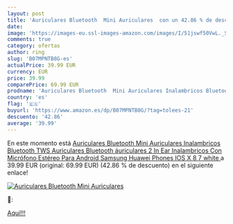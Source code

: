 ```yaml
---
layout: post
title: 'Auriculares Bluetooth  Mini Auriculares  con un 42.86 % de descuento'
date: 
image: 'https://images-eu.ssl-images-amazon.com/images/I/51jswf50VwL._SL200_.jpg'
comments: true
category: ofertas
author: ring
slug: 'B07MPNTB8G-es'
actualPrice: 39.99 EUR
currency: EUR
price: 39.99
comparePrice: 69.99 EUR
prodname: 'Auriculares Bluetooth  Mini Auriculares Inalambricos Bluetooth  TWS Auriculares Bluetooth áuriculares 2 In Ear Inalambricos Con Micrófono Estéreo Para Android Samsung Huawei Phones IOS X 8 7  white '
country: 'es'
flag: '🇪🇸'
buyurl: 'https://www.amazon.es/dp/B07MPNTB8G/?tag=tolees-21'
descuento: '42.86'
average: '39.99'
---
```


En este momento está [Auriculares Bluetooth  Mini Auriculares Inalambricos Bluetooth  TWS Auriculares Bluetooth áuriculares 2 In Ear Inalambricos Con Micrófono Estéreo Para Android Samsung Huawei Phones IOS X 8 7  white ](https://www.amazon.es/dp/B07MPNTB8G/?tag=tolees-21) a 39.99 EUR (original: 69.99 EUR) (42.86 %  de descuento) en el siguiente enlace!

[![Auriculares Bluetooth  Mini Auriculares ](https://images-eu.ssl-images-amazon.com/images/I/51jswf50VwL._SL200_.jpg)](https://www.amazon.es/dp/B07MPNTB8G/?tag=tolees-21)

🔎:


[Aquí!!!](https://www.amazon.es/dp/B07MPNTB8G/?tag=tolees-21)
